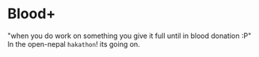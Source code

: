 # Blood+

"when you do work on something you give it full until in blood donation :P"
In the open-nepal `hakathon`! its going on.
